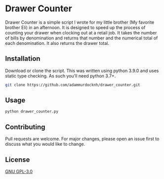 # Drawer Counter

Drawer Counter is a simple script I wrote for my little brother (My favorite brother Eli) in an afternoon. It is designed to speed up the process of counting your drawer when clocking out at a retail job. It takes the number of bills by denomination and returns that number and the numerical total of each denomination. It also returns the drawer total.

## Installation

Download or clone the script. This was written using python 3.9.0 and uses static type checking. As such you'll need python 3.7+.


```zsh
git clone https://github.com/adammurdocknh/drawer_counter.git
```



## Usage

```python
python drawer_counter.py
```

## Contributing
Pull requests are welcome. For major changes, please open an issue first to discuss what you would like to change.

## License
[GNU GPL-3.0](https://www.gnu.org/licenses/gpl-3.0.html)